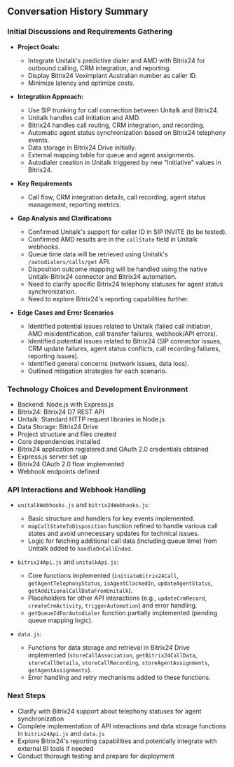 ## Conversation History Summary

### Initial Discussions and Requirements Gathering

* **Project Goals:**
    * Integrate Unitalk's predictive dialer and AMD with Bitrix24 for outbound calling, CRM integration, and reporting.
    * Display Bitrix24 Voximplant Australian number as caller ID.
    * Minimize latency and optimize costs.

* **Integration Approach:**
    * Use SIP trunking for call connection between Unitalk and Bitrix24.
    * Unitalk handles call initiation and AMD.
    * Bitrix24 handles call routing, CRM integration, and recording.
    * Automatic agent status synchronization based on Bitrix24 telephony events.
    * Data storage in Bitrix24 Drive initially.
    * External mapping table for queue and agent assignments.
    * Autodialer creation in Unitalk triggered by new "Initiative" values in Bitrix24.

* **Key Requirements**
    * Call flow, CRM integration details, call recording, agent status management, reporting metrics.

* **Gap Analysis and Clarifications**
    * Confirmed Unitalk's support for caller ID in SIP INVITE (to be tested).
    * Confirmed AMD results are in the `callState` field in Unitalk webhooks.
    * Queue time data will be retrieved using Unitalk's `/autodialers/calls/get` API.
    * Disposition outcome mapping will be handled using the native Unitalk-Bitrix24 connector and Bitrix24 automation.
    * Need to clarify specific Bitrix24 telephony statuses for agent status synchronization.
    * Need to explore Bitrix24's reporting capabilities further.

* **Edge Cases and Error Scenarios**
    * Identified potential issues related to Unitalk (failed call initiation, AMD misidentification, call transfer failures, webhook/API errors).
    * Identified potential issues related to Bitrix24 (SIP connector issues, CRM update failures, agent status conflicts, call recording failures, reporting issues).
    * Identified general concerns (network issues, data loss).
    * Outlined mitigation strategies for each scenario.

### Technology Choices and Development Environment

* Backend: Node.js with Express.js
* Bitrix24:  Bitrix24 D7 REST API
* Unitalk: Standard HTTP request libraries in Node.js
* Data Storage: Bitrix24 Drive
* Project structure and files created
* Core dependencies installed
* Bitrix24 application registered and OAuth 2.0 credentials obtained
* Express.js server set up
* Bitrix24 OAuth 2.0 flow implemented
* Webhook endpoints defined

### API Interactions and Webhook Handling

* `unitalkWebhooks.js` and `bitrix24Webhooks.js`:
    * Basic structure and handlers for key events implemented.
    * `mapCallStateToDisposition` function refined to handle various call states and avoid unnecessary updates for technical issues.
    * Logic for fetching additional call data (including queue time) from Unitalk added to `handleOnCallEnded`.

* `bitrix24Api.js` and `unitalkApi.js`:
    * Core functions implemented (`initiateBitrix24Call`, `getAgentTelephonyStatus`, `isAgentClockedIn`, `updateAgentStatus`, `getAdditionalCallDataFromUnitalk`).
    * Placeholders for other API interactions (e.g., `updateCrmRecord`, `createCrmActivity`, `triggerAutomation`) and error handling.
    * `getQueueIdForAutodialer` function partially implemented (pending queue mapping logic).

* `data.js`:
    * Functions for data storage and retrieval in Bitrix24 Drive implemented (`storeCallAssociation`, `getBitrix24CallData`, `storeCallDetails`, `storeCallRecording`, `storeAgentAssignments`, `getAgentAssignments`).
    * Error handling and retry mechanisms added to these functions.

### Next Steps

* Clarify with Bitrix24 support about telephony statuses for agent synchronization
* Complete implementation of API interactions and data storage functions in `bitrix24Api.js` and `data.js`
* Explore Bitrix24's reporting capabilities and potentially integrate with external BI tools if needed
* Conduct thorough testing and prepare for deployment